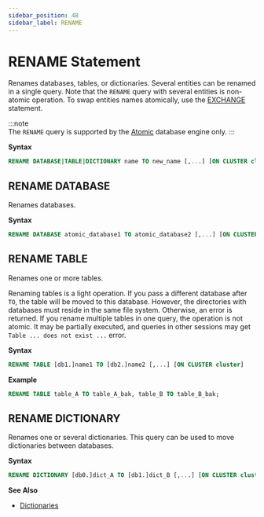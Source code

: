 ```yaml
---
sidebar_position: 48
sidebar_label: RENAME
---
```


# RENAME Statement

Renames databases, tables, or dictionaries. Several entities can be renamed in a single query.
Note that the `RENAME` query with several entities is non-atomic operation. To swap entities names atomically, use the [EXCHANGE](./exchange.md) statement.

:::note    
The `RENAME` query is supported by the [Atomic](../../engines/database-engines/atomic.md) database engine only.
:::

**Syntax**

```sql
RENAME DATABASE|TABLE|DICTIONARY name TO new_name [,...] [ON CLUSTER cluster]
```

## RENAME DATABASE

Renames databases.

**Syntax**

```sql
RENAME DATABASE atomic_database1 TO atomic_database2 [,...] [ON CLUSTER cluster]
```

## RENAME TABLE

Renames one or more tables.

Renaming tables is a light operation. If you pass a different database after `TO`, the table will be moved to this database. However, the directories with databases must reside in the same file system. Otherwise, an error is returned. 
If you rename multiple tables in one query, the operation is not atomic. It may be partially executed, and queries in other sessions may get `Table ... does not exist ...` error.

**Syntax**

``` sql
RENAME TABLE [db1.]name1 TO [db2.]name2 [,...] [ON CLUSTER cluster]
```

**Example**

```sql
RENAME TABLE table_A TO table_A_bak, table_B TO table_B_bak;
```

## RENAME DICTIONARY

Renames one or several dictionaries. This query can be used to move dictionaries between databases.

**Syntax**

```sql
RENAME DICTIONARY [db0.]dict_A TO [db1.]dict_B [,...] [ON CLUSTER cluster]
```

**See Also**

-   [Dictionaries](../../sql-reference/dictionaries/index.md)
